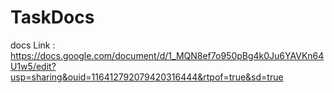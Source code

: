 # TaskDocs
docs Link : https://docs.google.com/document/d/1_MQN8ef7o950pBg4k0Ju6YAVKn64U1w5/edit?usp=sharing&ouid=116412792079420316444&rtpof=true&sd=true
